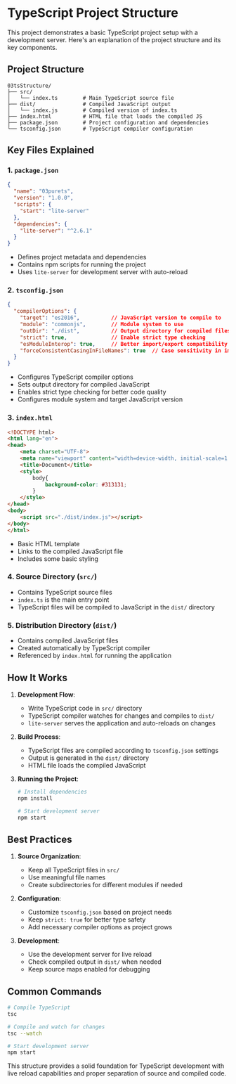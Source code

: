 # TypeScript Project Structure

This project demonstrates a basic TypeScript project setup with a development server. Here's an explanation of the project structure and its key components.

## Project Structure

```
03tsStructure/
├── src/
│   └── index.ts        # Main TypeScript source file
├── dist/               # Compiled JavaScript output
│   └── index.js        # Compiled version of index.ts
├── index.html          # HTML file that loads the compiled JS
├── package.json        # Project configuration and dependencies
└── tsconfig.json       # TypeScript compiler configuration
```

## Key Files Explained

### 1. `package.json`
```json
{
  "name": "03purets",
  "version": "1.0.0",
  "scripts": {
    "start": "lite-server"
  },
  "dependencies": {
    "lite-server": "^2.6.1"
  }
}
```
- Defines project metadata and dependencies
- Contains npm scripts for running the project
- Uses `lite-server` for development server with auto-reload

### 2. `tsconfig.json`
```json
{
  "compilerOptions": {
    "target": "es2016",          // JavaScript version to compile to
    "module": "commonjs",        // Module system to use
    "outDir": "./dist",          // Output directory for compiled files
    "strict": true,              // Enable strict type checking
    "esModuleInterop": true,     // Better import/export compatibility
    "forceConsistentCasingInFileNames": true  // Case sensitivity in imports
  }
}
```
- Configures TypeScript compiler options
- Sets output directory for compiled JavaScript
- Enables strict type checking for better code quality
- Configures module system and target JavaScript version

### 3. `index.html`
```html
<!DOCTYPE html>
<html lang="en">
<head>
    <meta charset="UTF-8">
    <meta name="viewport" content="width=device-width, initial-scale=1.0">
    <title>Document</title>
    <style>
        body{
            background-color: #313131;
        }
    </style>
</head>
<body>
    <script src="./dist/index.js"></script>
</body>
</html>
```
- Basic HTML template
- Links to the compiled JavaScript file
- Includes some basic styling

### 4. Source Directory (`src/`)
- Contains TypeScript source files
- `index.ts` is the main entry point
- TypeScript files will be compiled to JavaScript in the `dist/` directory

### 5. Distribution Directory (`dist/`)
- Contains compiled JavaScript files
- Created automatically by TypeScript compiler
- Referenced by `index.html` for running the application

## How It Works

1. **Development Flow**:
   - Write TypeScript code in `src/` directory
   - TypeScript compiler watches for changes and compiles to `dist/`
   - `lite-server` serves the application and auto-reloads on changes

2. **Build Process**:
   - TypeScript files are compiled according to `tsconfig.json` settings
   - Output is generated in the `dist/` directory
   - HTML file loads the compiled JavaScript

3. **Running the Project**:
   ```bash
   # Install dependencies
   npm install

   # Start development server
   npm start
   ```

## Best Practices

1. **Source Organization**:
   - Keep all TypeScript files in `src/`
   - Use meaningful file names
   - Create subdirectories for different modules if needed

2. **Configuration**:
   - Customize `tsconfig.json` based on project needs
   - Keep `strict: true` for better type safety
   - Add necessary compiler options as project grows

3. **Development**:
   - Use the development server for live reload
   - Check compiled output in `dist/` when needed
   - Keep source maps enabled for debugging

## Common Commands

```bash
# Compile TypeScript
tsc

# Compile and watch for changes
tsc --watch

# Start development server
npm start
```

This structure provides a solid foundation for TypeScript development with live reload capabilities and proper separation of source and compiled code.
